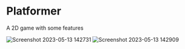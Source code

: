 # Platformer
A 2D game with some features











![Screenshot 2023-05-13 142731](https://github.com/nithira2005/Platformer/assets/92735644/92cc4ad6-69a1-4033-9b19-708c68c6d96c)
![Screenshot 2023-05-13 142909](https://github.com/nithira2005/Platformer/assets/92735644/d25861ef-6b94-47a8-97f5-a6d7ce006898)
